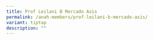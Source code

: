 ```yaml
---
title: Prof Leilani B Mercado Asis
permalink: /anah-members/prof-leilani-b-mercado-asis/
variant: tiptap
description: ""
---
```

